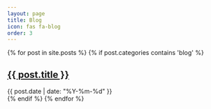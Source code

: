 ```yaml
---
layout: page
title: Blog
icon: fas fa-blog
order: 3
---
```


<div class="post-list">
  {% for post in site.posts %}
    {% if post.categories contains 'blog' %}
      <article class="post-item">
        <h2 class="post-title">
          <a href="{{ post.url | relative_url }}">{{ post.title }}</a>
        </h2>
        <div class="post-meta">
          <span class="post-date">{{ post.date | date: "%Y-%m-%d" }}</span>
        </div>
      </article>
    {% endif %}
  {% endfor %}
</div>
